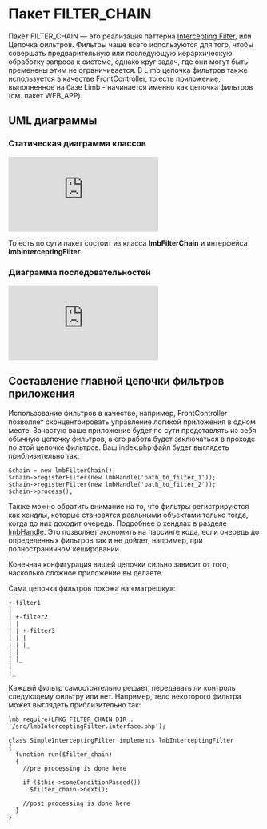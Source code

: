 # Пакет FILTER_CHAIN
Пакет FILTER_CHAIN — это реализация паттерна [Intercepting Filter](http://javatutor.net/articles/j2ee-pattern-intercepting-filter), или Цепочка фильтров. Фильтры чаще всего используются для того, чтобы совершать предварительную или последующую иерархическую обработку запроса к системе, однако круг задач, где они могут быть пременены этим не ограничивается. В Limb цепочка фильтров также используется в качестве [FrontController](http://en.wikipedia.org/wiki/FrontController), то есть приложение, выполненное на базе Limb - начинается именно как цепочка фильтров (см. пакет WEB_APP).

## UML диаграммы
### Статическая диаграмма классов
![Alt-Статическая диаграмма классов](http://wiki.limb-project.com/2011.1/lib/exe/fetch.php?cache=&media=limb3:ru:packages:filter_chain:limb_3.x_filter_chain.png)

То есть по сути пакет состоит из класса **lmbFilterChain** и интерфейса **lmbInterceptingFilter**.

### Диаграмма последовательностей
![Alt-Диаграмма последовательностей](http://wiki.limb-project.com/2011.1/lib/exe/fetch.php?cache=&media=limb3:ru:packages:filter_chain:limb_3.x_sequence.png)

## Составление главной цепочки фильтров приложения
Использование фильтров в качестве, например, FrontController позволяет сконцентрировать управление логикой приложения в одном месте. Зачастую ваше приложение будет по сути представлять из себя обычную цепочку фильтров, а его работа будет заключаться в проходе по этой цепочке фильтров. Ваш index.php файл будет выглядеть приблизительно так:

    $chain = new lmbFilterChain();
    $chain->registerFilter(new lmbHandle('path_to_filter_1'));
    $chain->registerFilter(new lmbHandle('path_to_filter_2'));
    $chain->process(); 

Также можно обратить внимание на то, что фильтры регистрируются как хендлы, которые становятся реальными объектами только тогда, когда до них доходит очередь. Подробнее о хендлах в разделе [lmbHandle](../../../core/docs/ru/core/handles.md). Это позволяет экономить на парсинге кода, если очередь до определенных фильтров так и не дойдет, например, при полностраничном кешировании.

Конечная конфигурация вашей цепочки сильно зависит от того, насколько сложное приложение вы делаете.

Сама цепочка фильтров похожа на «матрешку»:

    +-filter1
    |
    | +-filter2
    | | 
    | | +-filter3
    | | |
    | | |_
    | | 
    | |_
    |
    |_

Каждый фильтр самостоятельно решает, передавать ли контроль следующему фильтру или нет. Например, тело некоторого фильтра может выглядеть приблизительно так:

    lmb_require(LPKG_FILTER_CHAIN_DIR . '/src/lmbInterceptingFilter.interface.php');
 
    class SimpleInterceptingFilter implements lmbInterceptingFilter
    {       
      function run($filter_chain)
      { 
        //pre processing is done here
 
        if ($this->someConditionPassed())
          $filter_chain->next();    
 
        //post processing is done here
      }      
    }
